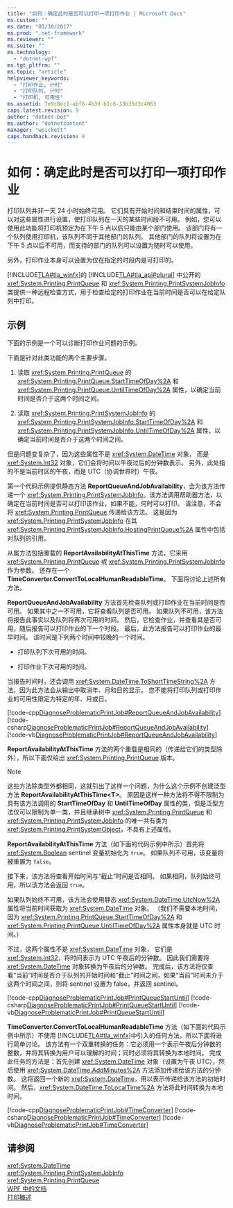 ```yaml
---
title: "如何：确定此时是否可以打印一项打印作业 | Microsoft Docs"
ms.custom: ""
ms.date: "03/30/2017"
ms.prod: ".net-framework"
ms.reviewer: ""
ms.suite: ""
ms.technology: 
  - "dotnet-wpf"
ms.tgt_pltfrm: ""
ms.topic: "article"
helpviewer_keywords: 
  - "打印作业, 计时"
  - "打印队列, 计时"
  - "打印机, 可用性"
ms.assetid: 7e9c8ec1-abf6-4b3d-b1c6-33b35d3c4063
caps.latest.revision: 9
author: "dotnet-bot"
ms.author: "dotnetcontent"
manager: "wpickett"
caps.handback.revision: 9
---
```

# 如何：确定此时是否可以打印一项打印作业
打印队列并非一天 24 小时始终可用。  它们具有开始时间和结束时间的属性，可以对这些属性进行设置，使打印队列在一天的某些时间段不可用。  例如，您可以使用此功能将打印机预定为在下午 5 点以后只能由某个部门使用。  该部门将有一个队列使用打印机，该队列不同于其他部门的队列。  其他部门的队列将设置为在下午 5 点以后不可用，而支持的部门的队列可以设置为随时可以使用。  
  
 另外，打印作业本身可以设置为仅在指定的时段内是可打印的。  
  
 [!INCLUDE[TLA#tla_winfx](../../../../includes/tlasharptla-winfx-md.md)]的 [!INCLUDE[TLA#tla_api#plural](../../../../includes/tlasharptla-apisharpplural-md.md)] 中公开的 <xref:System.Printing.PrintQueue> 和 <xref:System.Printing.PrintSystemJobInfo> 类提供一种远程检查方式，用于检查给定的打印作业在当前时间是否可以在给定队列中打印。  
  
## 示例  
 下面的示例是一个可以诊断打印作业问题的示例。  
  
 下面是针对此类功能的两个主要步骤。  
  
1.  读取 <xref:System.Printing.PrintQueue> 的 <xref:System.Printing.PrintQueue.StartTimeOfDay%2A> 和 <xref:System.Printing.PrintQueue.UntilTimeOfDay%2A> 属性，以确定当前时间是否介于这两个时间之间。  
  
2.  读取 <xref:System.Printing.PrintSystemJobInfo> 的 <xref:System.Printing.PrintSystemJobInfo.StartTimeOfDay%2A> 和 <xref:System.Printing.PrintSystemJobInfo.UntilTimeOfDay%2A> 属性，以确定当前时间是否介于这两个时间之间。  
  
 但是问题变复杂了，因为这些属性不是 <xref:System.DateTime> 对象，  而是 <xref:System.Int32> 对象，它们会将时间以午夜过后的分钟数表示。  另外，此处指的不是当前时区的午夜，而是 UTC（协调世界时）午夜。  
  
 第一个代码示例提供静态方法 **ReportQueueAndJobAvailability**，会为该方法传递一个 <xref:System.Printing.PrintSystemJobInfo>。该方法调用帮助器方法，以确定在当前时间是否可以打印该作业，如果不能，何时可以打印。  请注意，不会将 <xref:System.Printing.PrintQueue> 传递给该方法。  这是因为 <xref:System.Printing.PrintSystemJobInfo> 在其 <xref:System.Printing.PrintSystemJobInfo.HostingPrintQueue%2A> 属性中包括对队列的引用。  
  
 从属方法包括重载的 **ReportAvailabilityAtThisTime** 方法，它采用 <xref:System.Printing.PrintQueue> 或 <xref:System.Printing.PrintSystemJobInfo> 作为参数。  还存在一个 **TimeConverter.ConvertToLocalHumanReadableTime**。  下面将讨论上述所有方法。  
  
 **ReportQueueAndJobAvailability** 方法首先检查队列或打印作业在当前时间是否可用。  如果其中之一不可用，它将查看队列是否可用。  如果队列不可用，该方法将报告此事实以及队列将再次可用的时间。  然后，它检查作业，并查看其是否可用，随后报告可以打印作业的下一个时段。  最后，此方法报告可以打印作业的最早时间。  该时间是下列两个时间中较晚的一个时间。  
  
-   打印队列下次可用的时间。  
  
-   打印作业下次可用的时间。  
  
 当报告时间时，还会调用 <xref:System.DateTime.ToShortTimeString%2A> 方法，因为此方法会从输出中取消年、月和日的显示。  您不能将打印队列或打印作业的可用性限定为特定的年、月或日。  
  
 [!code-cpp[DiagnoseProblematicPrintJob#ReportQueueAndJobAvailability](../../../../samples/snippets/cpp/VS_Snippets_Wpf/DiagnoseProblematicPrintJob/CPP/Program.cpp#reportqueueandjobavailability)]
 [!code-csharp[DiagnoseProblematicPrintJob#ReportQueueAndJobAvailability](../../../../samples/snippets/csharp/VS_Snippets_Wpf/DiagnoseProblematicPrintJob/CSharp/Program.cs#reportqueueandjobavailability)]
 [!code-vb[DiagnoseProblematicPrintJob#ReportQueueAndJobAvailability](../../../../samples/snippets/visualbasic/VS_Snippets_Wpf/DiagnoseProblematicPrintJob/visualbasic/program.vb#reportqueueandjobavailability)]  
  
 **ReportAvailabilityAtThisTime** 方法的两个重载是相同的（传递给它们的类型除外），所以下面仅给出 <xref:System.Printing.PrintQueue> 版本。  
  
> [!NOTE]
>  这些方法除类型外都相同，这就引出了这样一个问题，为什么这个示例不创建泛型方法 **ReportAvailabilityAtThisTime\<T\>**。  原因是这样一种方法将不得不限制为具有该方法调用的 **StartTimeOfDay** 和 **UntilTimeOfDay** 属性的类，但是泛型方法仅可以限制为单一类，并且继承树中 <xref:System.Printing.PrintQueue> 和 <xref:System.Printing.PrintSystemJobInfo> 的唯一共有类为 <xref:System.Printing.PrintSystemObject>，不具有上述属性。  
  
 **ReportAvailabilityAtThisTime** 方法（如下面的代码示例中所示）首先将 <xref:System.Boolean> sentinel 变量初始化为 `true`。  如果队列不可用，该变量将被重置为 `false`。  
  
 接下来，该方法将查看开始时间与“截止”时间是否相同。  如果相同，队列始终可用，所以该方法会返回 `true`。  
  
 如果队列始终不可用，该方法会使用静态 <xref:System.DateTime.UtcNow%2A> 属性将当前时间获取为 <xref:System.DateTime> 对象。  （我们不需要本地时间，因为 <xref:System.Printing.PrintQueue.StartTimeOfDay%2A> 和 <xref:System.Printing.PrintQueue.UntilTimeOfDay%2A> 属性本身就是 UTC 时间。）  
  
 不过，这两个属性不是 <xref:System.DateTime> 对象，  它们是 <xref:System.Int32>，将时间表示为 UTC 午夜后的分钟数。  因此我们需要将 <xref:System.DateTime> 对象转换为午夜后的分钟数。  完成后，该方法将仅查看“当前”时间是否介于队列的开始时间和“截止”时间之间，如果“当前”时间未介于这两个时间之间，则将 sentinel 设置为 false，并返回 sentinel。  
  
 [!code-cpp[DiagnoseProblematicPrintJob#PrintQueueStartUntil](../../../../samples/snippets/cpp/VS_Snippets_Wpf/DiagnoseProblematicPrintJob/CPP/Program.cpp#printqueuestartuntil)]
 [!code-csharp[DiagnoseProblematicPrintJob#PrintQueueStartUntil](../../../../samples/snippets/csharp/VS_Snippets_Wpf/DiagnoseProblematicPrintJob/CSharp/Program.cs#printqueuestartuntil)]
 [!code-vb[DiagnoseProblematicPrintJob#PrintQueueStartUntil](../../../../samples/snippets/visualbasic/VS_Snippets_Wpf/DiagnoseProblematicPrintJob/visualbasic/program.vb#printqueuestartuntil)]  
  
 **TimeConverter.ConvertToLocalHumanReadableTime** 方法（如下面的代码示例中所示）不使用 [!INCLUDE[TLA#tla_winfx](../../../../includes/tlasharptla-winfx-md.md)]中引入的任何方法，所以下面将进行简单讨论。  该方法有一个双重转换的任务：它必须用一个表示午夜后分钟数的整数，并将其转换为用户可以理解的时间；同时必须将其转换为本地时间。  完成此任务的方法是：首先创建 <xref:System.DateTime> 对象（设置为午夜 UTC），然后使用 <xref:System.DateTime.AddMinutes%2A> 方法添加传递给该方法的分钟数。  这将返回一个新的 <xref:System.DateTime>，用以表示传递给该方法的初始时间。  然后，<xref:System.DateTime.ToLocalTime%2A> 方法将此时间转换为本地时间。  
  
 [!code-cpp[DiagnoseProblematicPrintJob#TimeConverter](../../../../samples/snippets/cpp/VS_Snippets_Wpf/DiagnoseProblematicPrintJob/CPP/Program.cpp#timeconverter)]
 [!code-csharp[DiagnoseProblematicPrintJob#TimeConverter](../../../../samples/snippets/csharp/VS_Snippets_Wpf/DiagnoseProblematicPrintJob/CSharp/Program.cs#timeconverter)]
 [!code-vb[DiagnoseProblematicPrintJob#TimeConverter](../../../../samples/snippets/visualbasic/VS_Snippets_Wpf/DiagnoseProblematicPrintJob/visualbasic/program.vb#timeconverter)]  
  
## 请参阅  
 <xref:System.DateTime>   
 <xref:System.Printing.PrintSystemJobInfo>   
 <xref:System.Printing.PrintQueue>   
 [WPF 中的文档](../../../../docs/framework/wpf/advanced/documents-in-wpf.md)   
 [打印概述](../../../../docs/framework/wpf/advanced/printing-overview.md)